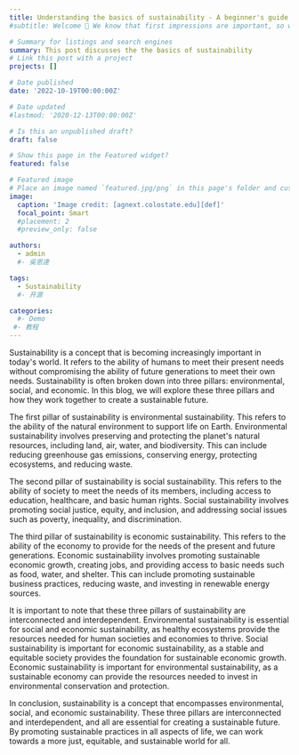 ```yaml
---
title: Understanding the basics of sustainability - A beginner's guide to the three pillars of sustainability and how they work together.
#subtitle: Welcome 👋 We know that first impressions are important, so we've populated your new site with some initial content to help you get familiar with everything in no time.

# Summary for listings and search engines
summary: This post discusses the the basics of sustainability
# Link this post with a project
projects: []

# Date published
date: '2022-10-19T00:00:00Z'

# Date updated
#lastmod: '2020-12-13T00:00:00Z'

# Is this an unpublished draft?
draft: false

# Show this page in the Featured widget?
featured: false

# Featured image
# Place an image named `featured.jpg/png` in this page's folder and customize its options here.
image:
  caption: 'Image credit: [agnext.colostate.edu][def]'
  focal_point: Smart
  #placement: 2
  #preview_only: false

authors:
  - admin
  #- 吳恩達

tags:
  - Sustainability
  #- 开源

categories:
  #- Demo
 #- 教程
---
```

Sustainability is a concept that is becoming increasingly important in today's world. It refers to the ability of humans to meet their present needs without compromising the ability of future generations to meet their own needs. Sustainability is often broken down into three pillars: environmental, social, and economic. In this blog, we will explore these three pillars and how they work together to create a sustainable future.


The first pillar of sustainability is environmental sustainability. This refers to the ability of the natural environment to support life on Earth. Environmental sustainability involves preserving and protecting the planet's natural resources, including land, air, water, and biodiversity. This can include reducing greenhouse gas emissions, conserving energy, protecting ecosystems, and reducing waste.


The second pillar of sustainability is social sustainability. This refers to the ability of society to meet the needs of its members, including access to education, healthcare, and basic human rights. Social sustainability involves promoting social justice, equity, and inclusion, and addressing social issues such as poverty, inequality, and discrimination.


The third pillar of sustainability is economic sustainability. This refers to the ability of the economy to provide for the needs of the present and future generations. Economic sustainability involves promoting sustainable economic growth, creating jobs, and providing access to basic needs such as food, water, and shelter. This can include promoting sustainable business practices, reducing waste, and investing in renewable energy sources.


It is important to note that these three pillars of sustainability are interconnected and interdependent. Environmental sustainability is essential for social and economic sustainability, as healthy ecosystems provide the resources needed for human societies and economies to thrive. Social sustainability is important for economic sustainability, as a stable and equitable society provides the foundation for sustainable economic growth. Economic sustainability is important for environmental sustainability, as a sustainable economy can provide the resources needed to invest in environmental conservation and protection.


In conclusion, sustainability is a concept that encompasses environmental, social, and economic sustainability. These three pillars are interconnected and interdependent, and all are essential for creating a sustainable future. By promoting sustainable practices in all aspects of life, we can work towards a more just, equitable, and sustainable world for all.

















[def]: https://agnext.colostate.edu/wp-content/uploads/sites/14/2023/01/6.png
